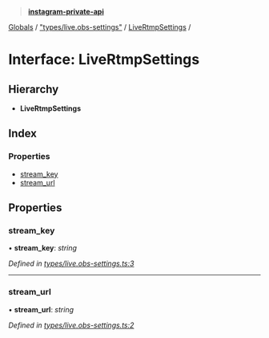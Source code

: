 > **[instagram-private-api](../README.md)**

[Globals](../README.md) / ["types/live.obs-settings"](../modules/_types_live_obs_settings_.md) / [LiveRtmpSettings](_types_live_obs_settings_.livertmpsettings.md) /

# Interface: LiveRtmpSettings

## Hierarchy

- **LiveRtmpSettings**

## Index

### Properties

- [stream_key](_types_live_obs_settings_.livertmpsettings.md#stream_key)
- [stream_url](_types_live_obs_settings_.livertmpsettings.md#stream_url)

## Properties

### stream_key

• **stream_key**: _string_

_Defined in [types/live.obs-settings.ts:3](https://github.com/realinstadude/instagram-private-api/blob/4ae8fec/src/types/live.obs-settings.ts#L3)_

---

### stream_url

• **stream_url**: _string_

_Defined in [types/live.obs-settings.ts:2](https://github.com/realinstadude/instagram-private-api/blob/4ae8fec/src/types/live.obs-settings.ts#L2)_
